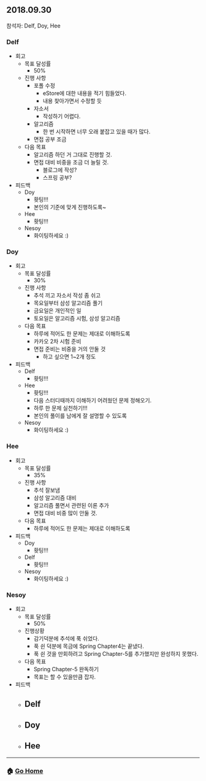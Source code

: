 ## 2018.09.30
참석자: Delf, Doy, Hee

### Delf
- 회고
  - 목표 달성률
    - 50%
  - 진행 사항
    - 포폴 수정
      - eStore에 대한 내용을 적기 힘들었다.
      - 내용 찾아가면서 수정할 듯
    - 자소서
      - 작성하기 어렵다.
    - 알고리즘
      - 한 번 시작하면 너무 오래 붙잡고 있을 때가 많다.
    - 면접 공부 조금
  - 다음 목표
    - 알고리즘 하던 거 그대로 진행할 것.
    - 면접 대비 비중을 조금 더 늘릴 것.
      - 블로그에 작성?
      - 스프링 공부?
- 피드백
  - Doy
    - 홧팅!!!
    - 본인의 기준에 맞게 진행하도록~
  - Hee
    - 홧팅!!!
  - Nesoy
    - 화이팅하세요 :)

### Doy
- 회고
  - 목표 달성률
    - 30%
  - 진행 사항
    - 추석 끼고 자소서 작성 좀 쉬고
    - 목요일부터 삼성 알고리즘 풀기
    - 금요일은 개인적인 일
    - 토요일은 알고리즘 시험, 삼성 알고리즘
  - 다음 목표
    - 하루에 적어도 한 문제는 제대로 이해하도록
    - 카카오 2차 시험 준비
    - 면접 준비는 비중을 거의 안둘 것
      - 하고 싶으면 1~2개 정도
- 피드백
  - Delf
    - 홧팅!!!
  - Hee
    - 홧팅!!!
    - 다음 스터디때까지 이해하기 어려웠던 문제 정해오기.
    - 하루 한 문제 실천하기!!!
    - 본인의 풀이를 남에게 잘 설명할 수 있도록
  - Nesoy
    - 화이팅하세요 :)

### Hee
- 회고
  - 목표 달성률
    - 35%
  - 진행 사항
    - 추석 잘보냄
    - 삼성 알고리즘 대비
    - 알고리즘 풀면서 관련된 이론 추가
    - 면접 대비 비중 많이 안둘 것.
  - 다음 목표
    - 하루에 적어도 한 문제는 제대로 이해하도록
- 피드백
  - Doy
    - 홧팅!!!
  - Delf
    - 홧팅!!!
  - Nesoy
    - 화이팅하세요 :)

### Nesoy
- 회고
  - 목표 달성률
    - 50%
  - 진행상황
    - 감기덕분에 추석에 푹 쉬었다.
    - 푹 쉰 덕분에 목금에 Spring Chapter4는 끝냈다.
    - 푹 쉰 것을 만회하려고 Spring Chapter-5를 추가했지만 완성하지 못했다.
  - 다음 목표
    - Spring Chapter-5 완독하기
    - 목표는 할 수 있을만큼 잡자.
- 피드백
  - Delf
    -
  - Doy
    -
  - Hee
    -

---

### :house: [Go Home](https://github.com/WeareSoft/WWL)
